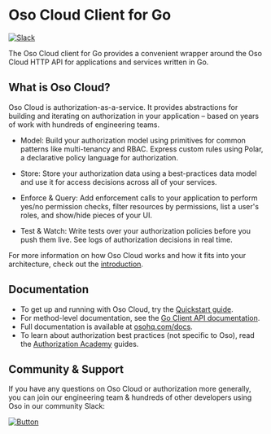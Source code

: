 # Oso Cloud Client for Go

[![Slack][badge-slack]][badge-slack-link]

The Oso Cloud client for Go provides a convenient wrapper around the Oso
Cloud HTTP API for applications and services written in Go.

## What is Oso Cloud?
Oso Cloud is authorization-as-a-service. It provides abstractions for building
and iterating on authorization in your application – based on years of work
with hundreds of engineering teams.

- Model: Build your authorization model using primitives for common patterns
  like multi-tenancy and RBAC. Express custom rules using Polar, a
  declarative policy language for authorization.

- Store: Store your authorization data using a best-practices data model and
  use it for access decisions across all of your services.

- Enforce & Query: Add enforcement calls to your application to perform
  yes/no permission checks, filter resources by permissions, list a user's
  roles, and show/hide pieces of your UI.

- Test & Watch: Write tests over your authorization policies before you push
  them live. See logs of authorization decisions in real time.

For more information on  how Oso Cloud works and how it fits into your
architecture, check out the
[introduction](https://www.osohq.com/docs/get-started/what-is-oso-cloud).

## Documentation
- To get up and running with Oso Cloud, try the
  [Quickstart guide](https://www.osohq.com/docs/get-started/quickstart).
- For method-level documentation, see the
  [Go Client API documentation](https://www.osohq.com/docs/app-integration/client-apis/go).
- Full documentation is available at
  [osohq.com/docs](https://www.osohq.com/docs).
- To learn about authorization best practices (not specific to Oso), read the
  [Authorization Academy](https://www.osohq.com/developers/authorization-academy)
  guides.

## Community & Support

If you have any questions on Oso Cloud or authorization more generally, you can
join our engineering team & hundreds of other developers using Oso in our
community Slack:

[![Button][join-slack-link]][badge-slack-link]

[join-slack-link]: https://user-images.githubusercontent.com/282595/128394344-1bd9e5b2-e83d-4666-b446-2e4f431ffcea.png
[badge-slack]: https://img.shields.io/badge/slack-oso--oss-orange
[badge-slack-link]: https://join-slack.osohq.com/

